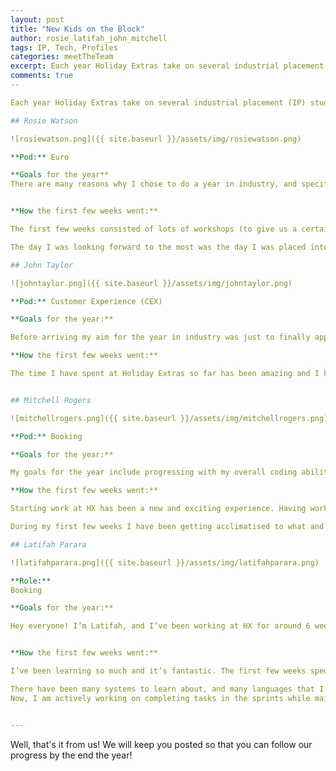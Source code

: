 ```yaml
---
layout: post
title: "New Kids on the Block"
author: rosie_latifah_john_mitchell
tags: IP, Tech, Profiles
categories: meetTheTeam
excerpt: Each year Holiday Extras take on several industrial placement (IP) students as web developers in their web team. Here's a short summary of what each of us want to achieve in our year at HX and how our first few weeks have been so far!
comments: true 
--

Each year Holiday Extras take on several industrial placement (IP) students as web developers in their web team. Here's a short summary of what each of us want to achieve in our year at HX and how our first few weeks have been so far!

## Rosie Watson

![rosiewatson.png]({{ site.baseurl }}/assets/img/rosiewatson.png)

**Pod:** Euro

**Goals for the year** 
There are many reasons why I chose to do a year in industry, and specifically why I chose to apply to do it at Holiday Extras. I want to use this year to increase my programming abilities and broaden the types of technologies I have been exposed to, as I had never had much experience outside of my course. Along with this I am keen to learn how tech companies are run and how many large systems can be maintained and improved at such a high rate. I also hope to improve upon the soft skills I currently have to gain more experience; such as giving presentations and writing formal documentation.


**How the first few weeks went:**

The first few weeks consisted of lots of workshops (to give us a certain level of knowledge to work from) and rotating through 3 different pods (for me it was Euro, Mobile and Integration) to get a understanding of what each team is working on and what their long term goals are. This was a great experience and really helped me understand how all of the different pods worked together to maintain the sites and improve the experience for customers. 

The day I was looking forward to the most was the day I was placed into my permanent pod as I was eager to get stuck into a full sprint and be able to pick up tickets that would require more time than you could put in during a pod rotation. Overall, these first weeks weeks have been better than I imagined, the HX team are all extremely friendly and supportive and I have already progressed technically much quicker than I expected. It would be an understatement to say that I am excited to see what the rest of the year will bring.

## John Taylor

![johntaylor.png]({{ site.baseurl }}/assets/img/johntaylor.png)

**Pod:** Customer Experience (CEX)

**Goals for the year:** 

Before arriving my aim for the year in industry was just to finally apply my knowledge to real systems with tangible results. Now that I’m here I realise there is so much more that I can gain from the year and so many skills I can improve on. Something I especially want to work on are my soft skills; having only ever worked on technology for personal projects or assignments my work has always been very independent. This has left me weaker when it comes to working in a team and ensuring I collaborate and communicate effectively. I’ve already taken steps towards improving this and I hope to keep doing so throughout the year. Besides this, I want to keep expanding my tech knowledge into new areas as well as building a deeper understanding of the technologies I’m already familiar with. I know I will be able to achieve these goals with the wonderful learning opportunities Holiday Extras provides. 

**How the first few weeks went:**

The time I have spent at Holiday Extras so far has been amazing and I know it will only get better. I don’t think there’s any company that could have given us a warmer welcome with such a fun and relaxed environment. Our first few weeks were loaded with workshops, presentations and rotations between pods to gain an understanding of the business, technology platforms and the web team. At times this could be a bit of an information overload but it was nice to be taught on-site and by colleagues that I actually work with day-to-day. I’ve also loved being able to jump in at the deep end and get stuck into work early on, rather than being kept in a restricted environment until we’d gained trust. 


## Mitchell Rogers

![mitchellrogers.png]({{ site.baseurl }}/assets/img/mitchellrogers.png)

**Pod:** Booking

**Goals for the year:** 

My goals for the year include progressing with my overall coding ability with a focus on being able to work across multiple languages and frameworks, allowing me to become more confident in the work I produce and broaden my skillset for the future. My second objective is to take a more active role in terms of speaking in front of people and taking the lead on projects, which HX seems to offer a lot of opportunities to work on.

**How the first few weeks went:**

Starting work at HX has been a new and exciting experience. Having worked for a few years before starting University I had become accustomed to working environments where you are expected to just show up, do your work, and then leave again. Coming to HX has shown me a whole new work lifestyle that fully surpasses what I thought work could be.

During my first few weeks I have been getting acclimatised to what and how people do things here. New tech and languages have been the focus of my work and understanding what it is like to be a part of a team/pod. HX encourages you to ask questions without being judged which has helped me feel more comfortable in the fact that it is ok to be wrong. This has already helped with progressing my knowledge and skills further as it has reduced my worry of not knowing everything.

## Latifah Parara

![latifahparara.png]({{ site.baseurl }}/assets/img/latifahparara.png)

**Role:**
Booking

**Goals for the year:**

Hey everyone! I’m Latifah, and I’ve been working at HX for around 6 weeks now - at HX, we have the opportunity to wear many hats, and I love having the chance to explore and contribute to different roles. While I’m here, I’d like to enhance my technical skills, design skills, and the ability to work in a team. I’d also love to understand how the different systems interact and come together to create the Holiday Extras website. Last but not least, I’d like to get better at pool!


**How the first few weeks went:**

I’ve been learning so much and it’s fantastic. The first few weeks sped by; our task was to understand the roles and objectives of different pods by rotating into one per week. I joined the Customer Experience, Payment, and Booking pods - incidentally, the latter is the one that I have finally settled into, and so far I am loving it! 

There have been many systems to learn about, and many languages that I hadn’t heard about prior to coming here (who knew that Javascript could be so versatile?) It has been a lot to absorb, but I am thrilled by the challenge of learning how to use each of these proficiently and making a solid contribution towards fulfilling customer needs.
Now, I am actively working on completing tasks in the sprints while maintaining Holiday Extras’ coding standards. There is a lot to take in, but I am confident that with the support from everyone here, I’ll know everything I need.  


---
```


Well, that's it from us! We will keep you posted so that you can follow our progress by the end the year!
